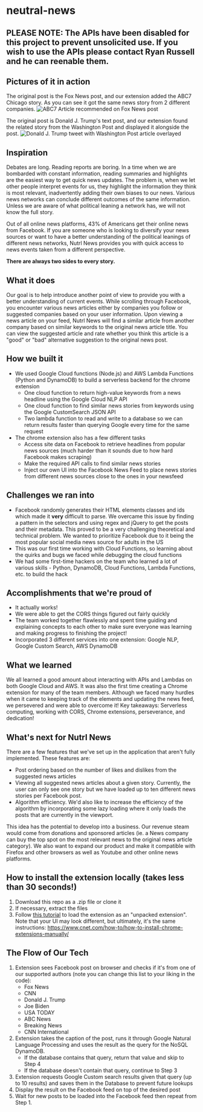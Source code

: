 # neutral-news

## PLEASE NOTE: The APIs have been disabled for this project to prevent unsolicited use. If you wish to use the APIs please contact Ryan Russell and he can reenable them.

## Pictures of it in action

The original post is the Fox News post, and our extension added the ABC7 Chicago story. As you can see it got the same news story from 2 different companies.
![ABC7 Article recommended on Fox News post](https://media.discordapp.net/attachments/764178749306306591/767375910751961138/unknown.png?width=583&height=702)

The original post is Donald J. Trump's text post, and our extension found the related story from the Washington Post and displayed it alongside the post.
![Donald J. Trump tweet with Washington Post article overlayed](https://media.discordapp.net/attachments/764178749306306591/767377204346355742/unknown.png?width=625&height=703)

## Inspiration

Debates are long. Reading reports are boring.  In a time when we are bombarded with constant information, reading summaries and highlights are the easiest way to get quick news updates. The problem is, when we let other people interpret events for us, they highlight the information they think is most relevant, inadvertently adding their own biases to our news. Various news networks can conclude different outcomes of the same information. Unless we are aware of what political leaning a network has, we will not know the full story.

Out of all online news platforms, 43% of Americans get their online news from Facebook. If you are someone who is looking to diversify your news sources or want to have a better understanding of the political leanings of different news networks, Nutrl News provides you with quick access to news events taken from a different perspective.

**There are always two sides to every story.**

## What it does
Our goal is to help introduce another point of view to provide you with a better understanding of current events. 
While scrolling through Facebook, you encounter various news articles either by companies you follow or suggested companies based on your user information. Upon viewing a news article on your feed, Nutrl News will find a similar article from another company based on similar keywords to the original news article title. You can view the suggested article and rate whether you think this article is a "good" or "bad" alternative suggestion to the original news post. 

## How we built it
- We used Google Cloud functions (Node.js) and AWS Lambda Functions (Python and DynamoDB) to build a serverless backend for the chrome extension
    - One cloud function to return high-value keywords from a news headline using the Google Cloud NLP API
    - One cloud function to find similar news stories from keywords using the Google CustomSearch JSON API
    - Two lambda function to read and write to a database so we can return results faster than querying Google every time for the same request
- The chrome extension also has a few different tasks
     - Access site data on Facebook to retrieve headlines from popular news sources (much harder than it sounds due to how hard Facebook makes scraping)
     - Make the required API calls to find similar news stories 
     - Inject our own UI into the Facebook News Feed to place news stories from different news sources close to the ones in your newsfeed

## Challenges we ran into
- Facebook randomly generates their HTML elements classes and ids which made it **very** difficult to parse. We overcame this issue by finding a pattern in the selectors and using regex and jQuery to get the posts and their metadata. This proved to be a very challenging theoretical and technical problem. We wanted to prioritize Facebook due to it being the most popular social media news source for adults in the US
- This was our first time working with Cloud Functions, so learning about the quirks and bugs we faced while debugging the cloud functions
- We had some first-time hackers on the team who learned a lot of various skills - Python, DynamoDB, Cloud Functions, Lambda Functions, etc. to build the hack

## Accomplishments that we're proud of
- It actually works!
- We were able to get the CORS things figured out fairly quickly
- The team worked together flawlessly and spent time guiding and explaining concepts to each other to make sure everyone was learning and making progress to finishing the project!
- Incorporated 3 different services into one extension: Google NLP, Google Custom Search, AWS DynamoDB

## What we learned
We all learned a good amount about interacting with APIs and Lambdas on both Google Cloud and AWS. It was also the first time creating a Chrome extension for many of the team members. Although we faced many hurdles when it came to keeping track of the elements and updating the news feed, we persevered and were able to overcome it!
Key takeaways: Serverless computing, working with CORS, Chrome extensions, perseverance, and dedication!

## What's next for Nutrl News
There are a few features that we've set up in the application that aren't fully implemented. These features are:
- Post ordering based on the number of likes and dislikes from the suggested news articles
- Viewing all suggested news articles about a given story. Currently, the user can only see one story but we have loaded up to ten different news stories per Facebook post. 
- Algorithm efficiency. We'd also like to increase the efficiency of the algorithm by incorporating some lazy loading where it only loads the posts that are currently in the viewport.

This idea has the potential to develop into a business. Our revenue steam would come from donations and sponsored articles (ie. a News company can buy the top spot on the most relevant news to the original news article category). We also want to expand our product and make it compatible with Firefox and other browsers as well as Youtube and other online news platforms.

## How to install the extension locally (takes less than 30 seconds!)

1. Download this repo as a .zip file or clone it
2. If necessary, extract the files
3. Follow [this tutorial](https://www.cnet.com/how-to/how-to-install-chrome-extensions-manually/) to load the extension as an "unpacked extension". Note that your UI may look different, but ultimately, it's the same instructions:
   https://www.cnet.com/how-to/how-to-install-chrome-extensions-manually/

## The Flow of Our Tech

1. Extension sees Facebook post on browser and checks if it's from one of our supported authors (note you can change this list to your liking in the code):
   - Fox News
   - CNN
   - Donald J. Trump
   - Joe Biden
   - USA TODAY
   - ABC News
   - Breaking News
   - CNN International
2. Extension takes the caption of the post, runs it through Google Natural Language Processing and uses the result as the query for the NoSQL DynamoDB.
   - If the database contains that query, return that value and skip to Step 4
   - If the database doesn't contain that query, continue to Step 3
3. Extension requests Google Custom search results given that query (up to 10 results) and saves them in the Database to prevent future lookups
4. Display the result on the Facebook feed on top of the desired post
5. Wait for new posts to be loaded into the Facebook feed then repeat from Step 1.
